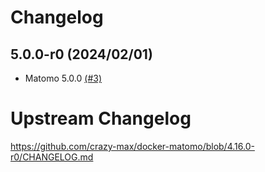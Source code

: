 # Changelog

## 5.0.0-r0 (2024/02/01)

* Matomo 5.0.0 [(#3)](https://github.com/pxs-iz/docker-matomo/pull/3)

# Upstream Changelog

https://github.com/crazy-max/docker-matomo/blob/4.16.0-r0/CHANGELOG.md
